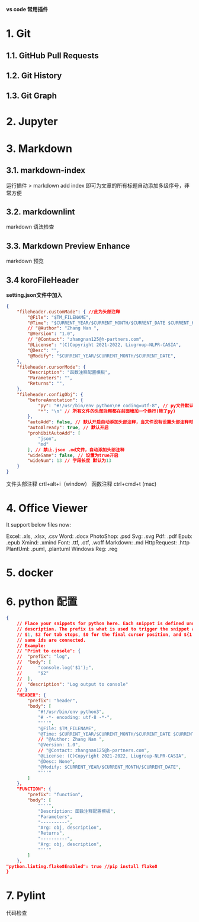 **vs code 常用插件**

# 1. Git

## 1.1. GitHub Pull Requests

## 1.2. Git History

## 1.3. Git Graph

# 2. Jupyter

# 3. Markdown

## 3.1. markdown-index
运行插件 > markdown add index 即可为文章的所有标题自动添加多级序号，非常方便

## 3.2. markdownlint
markdown 语法检查

## 3.3. Markdown Preview Enhance
markdown 预览

## 3.4  koroFileHeader
**setting.json文件中加入**
```json
{
    "fileheader.customMade": { //此为头部注释
        "@File": "$TM_FILENAME",
        "@Time": "$CURRENT_YEAR/$CURRENT_MONTH/$CURRENT_DATE $CURRENT_HOUR:$CURRENT_MINUTE:$CURRENT_SECOND",
        // "@Author": "Zhang Nan ",
        "@Version": "1.0",
        // "@Contact": "zhangnan125@h-partners.com",
        "@License": "(C)Copyright 2021-2022, Liugroup-NLPR-CASIA",
        "@Desc": "",
        "@Modify": "$CURRENT_YEAR/$CURRENT_MONTH/$CURRENT_DATE",
    },
    "fileheader.cursorMode": {
        "Description": "函数注释配置模板",
        "Parameters": "",
        "Returns": "",
    },
    "fileheader.configObj": {
        "beforeAnnotation": {
            "py": "#!/usr/bin/env python\n# coding=utf-8", // py文件默认，可修改
            "*": "\n" // 所有文件的头部注释都在前面增加一个换行(除了py)
        },
        "autoAdd": false, // 默认开启自动添加头部注释，当文件没有设置头部注释时保存会自动添加
        "autoAlready": true, // 默认开启
        "prohibitAutoAdd": [
            "json",
            "md"
        ], // 禁止.json .md文件，自动添加头部注释
        "wideSame": false, // 设置为true开启
        "wideNum": 13 // 字段长度 默认为13
    }
}
```
文件头部注释
crtl+alt+i（window）
函数注释
ctrl+cmd+t (mac)

# 4. Office Viewer

It support below files now:

Excel: .xls, .xlsx, .csv
Word: .docx
PhotoShop: .psd
Svg: .svg
Pdf: .pdf
Epub: .epub
Xmind: .xmind
Font: .ttf, .otf, .woff
Markdown: .md
HttpRequest: .http
PlantUml: .puml, .plantuml
Windows Reg: .reg

# 5. docker

# 6. python 配置
```json
{
	// Place your snippets for python here. Each snippet is defined under a snippet name and has a prefix, body and 
	// description. The prefix is what is used to trigger the snippet and the body will be expanded and inserted. Possible variables are:
	// $1, $2 for tab stops, $0 for the final cursor position, and ${1:label}, ${2:another} for placeholders. Placeholders with the 
	// same ids are connected.
	// Example:
	// "Print to console": {
	// 	"prefix": "log",
	// 	"body": [
	// 		"console.log('$1');",
	// 		"$2"
	// 	],
	// 	"description": "Log output to console"
	// }
	"HEADER": {
		"prefix": "header",
		"body": [
			"#!/usr/bin/env python3",
			"# -*- encoding: utf-8 -*-",
			"'''",
			"@File: $TM_FILENAME",
			"@Time: $CURRENT_YEAR/$CURRENT_MONTH/$CURRENT_DATE $CURRENT_HOUR:$CURRENT_MINUTE:$CURRENT_SECOND",
			// "@Author: Zhang Nan ",
			"@Version: 1.0",
			// "@Contact: zhangnan125@h-partners.com",
			"@License: (C)Copyright 2021-2022, Liugroup-NLPR-CASIA",
			"@Desc: None",
			"@Modify: $CURRENT_YEAR/$CURRENT_MONTH/$CURRENT_DATE",
			"'''"
		]
	},
	"FUNCTION": {
		"prefix": "function",
		"body": [
			"'''",
			"Description: 函数注释配置模板",
			"Parameters",
			"----------",
			"Arg: obj, description",
			"Returns",
			"----------",
			"Arg: obj, description",
			"'''"
		]
	},
"python.linting.flake8Enabled": true //pip install flake8 
}
```
# 7. Pylint
代码检查
